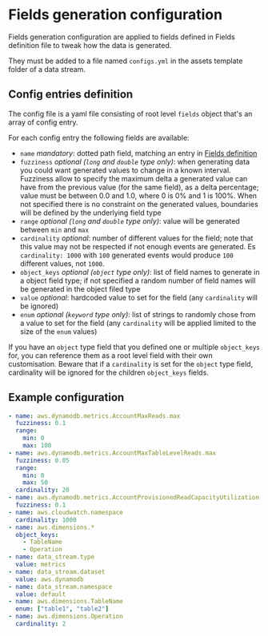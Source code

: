 # Fields generation configuration

Fields generation configuration are applied to fields defined in Fields definition file to tweak how the data is generated.

They must be added to a file named `configs.yml` in the assets template folder of a data stream.

## Config entries definition

The config file is a yaml file consisting of root level `fields` object that's an array of config entry.

For each config entry the following fields are available:
- `name` *mandatory*: dotted path field, matching an entry in [Fields definition](./glossary.md#fields-definition)
- `fuzziness` *optional (`long` and `double` type only)*: when generating data you could want generated values to change in a known interval. Fuzziness allow to specify the maximum delta a generated value can have from the previous value (for the same field), as a delta percentage; value must be between 0.0 and 1.0, where 0 is 0% and 1 is 100%. When not specified there is no constraint on the generated values, boundaries will be defined by the underlying field type
- `range` *optional (`long` and `double` type only)*: value will be generated between `min` and `max`
- `cardinality` *optional*: number of different values for the field; note that this value may not be respected if not enough events are generated. Es `cardinality: 1000` with `100` generated events would produce `100` different values, not `1000`.
- `object_keys` *optional (`object` type only)*: list of field names to generate in a object field type; if not specified a random number of field names will be generated in the object filed type
- `value` *optional*: hardcoded value to set for the field (any `cardinality` will be ignored)
- `enum` *optional (`keyword` type only)*: list of strings to randomly chose from a value to set for the field (any `cardinality` will be applied limited to the size of the `enum` values)

If you have an `object` type field that you defined one or multiple `object_keys` for, you can reference them as a root level field with their own customisation. Beware that if a `cardinality` is set for the `object` type field, cardinality will be ignored for the children `object_keys` fields.

## Example configuration

```yaml
- name: aws.dynamodb.metrics.AccountMaxReads.max
  fuzziness: 0.1
  range:
    min: 0
    max: 100
- name: aws.dynamodb.metrics.AccountMaxTableLevelReads.max
  fuzziness: 0.05
  range:
    min: 0
    max: 50
  cardinality: 20
- name: aws.dynamodb.metrics.AccountProvisionedReadCapacityUtilization.avg
  fuzziness: 0.1
- name: aws.cloudwatch.namespace
  cardinality: 1000
- name: aws.dimensions.*
  object_keys:
    - TableName
    - Operation
- name: data_stream.type
  value: metrics
- name: data_stream.dataset
  value: aws.dynamodb
- name: data_stream.namespace
  value: default
- name: aws.dimensions.TableName
  enum: ["table1", "table2"]
- name: aws.dimensions.Operation
  cardinality: 2
```

